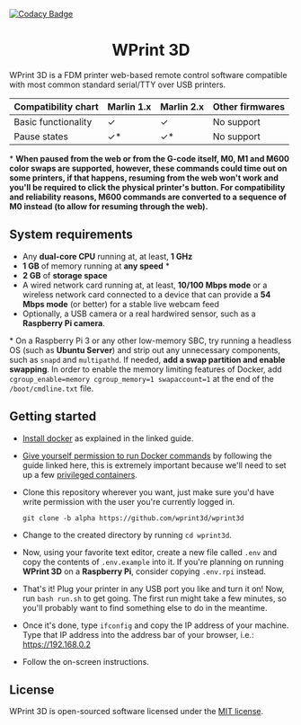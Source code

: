 [![Codacy Badge](https://app.codacy.com/project/badge/Grade/de0ec3d7753c4629bb0b23e12bfcf56c)](https://app.codacy.com/gh/wprint3d/wprint3d/dashboard?utm_source=gh&utm_medium=referral&utm_content=&utm_campaign=Badge_grade)

<h1 style="text-align: center;"> WPrint 3D </h1>

WPrint 3D is a FDM printer web-based remote control software compatible with most common standard serial/TTY over USB printers.

Compatibility chart | Marlin 1.x | Marlin 2.x | Other firmwares
------------------- | ---------- | ---------- | ---------------
Basic functionality | ✓          | ✓          | No support
Pause states        | ✓\*        | ✓\*        | No support

\* **When paused from the web or from the G-code itself, M0, M1 and M600 color swaps are supported, however, these commands could time out on some printers, if that happens, resuming from the web won't work and you'll be required to click the physical printer's button. For compatibility and reliability reasons, M600 commands are converted to a sequence of M0 instead (to allow for resuming through the web).**

## System requirements
- Any **dual-core CPU** running at, at least, **1 GHz**
- **1 GB** of memory running at **any speed** \*
- **2 GB** of **storage space**
- A wired network card running at, at least, **10/100 Mbps mode** or a wireless network card connected to a device that can provide a **54 Mbps mode** (or better) for a stable live webcam feed
- Optionally, a USB camera or a real hardwired sensor, such as a **Raspberry Pi camera**.

\* On a Raspberry Pi 3 or any other low-memory SBC, try running a headless OS (such as **Ubuntu Server**) and strip out any unnecessary components, such as `snapd` and `multipathd`. If needed, **add a swap partition and enable swapping**. In order to enable the memory limiting features of Docker, add `cgroup_enable=memory cgroup_memory=1 swapaccount=1` at the end of the `/boot/cmdline.txt` file.

## Getting started
- [Install docker](https://docs.docker.com/desktop/install/linux-install/) as explained in the linked guide.
- [Give yourself permission to run Docker commands](https://docs.docker.com/engine/install/linux-postinstall/) by following the guide linked here, this is extremely important because we'll need to set up a few [privileged containers](https://docs.docker.com/engine/reference/commandline/run/#-full-container-capabilities---privileged).
- Clone this repository wherever you want, just make sure you'd have write permission with the user you're currently logged in.

    `git clone -b alpha https://github.com/wprint3d/wprint3d`
- Change to the created directory by running `cd wprint3d`.
- Now, using your favorite text editor, create a new file called `.env` and copy the contents of `.env.example` into it. If you're planning on running **WPrint 3D** on a **Raspberry Pi**, consider copying `.env.rpi` instead.
- That's it! Plug your printer in any USB port you like and turn it on! Now, run `bash run.sh` to get going. The first run might take a few minutes, so you'll probably want to find something else to do in the meantime.
- Once it's done, type `ifconfig` and copy the IP address of your machine. Type that IP address into the address bar of your browser, i.e.: https://192.168.0.2
- Follow the on-screen instructions.

<!-- 
## Contributing

Thank you for considering contributing to WPrint 3D! The contribution guide can be found in the [WPrint 3D documentation](#).

## Code of Conduct

In order to ensure that the Laravel community is welcoming to all, please review and abide by the [Code of Conduct](#).

## Security Vulnerabilities

If you discover a security vulnerability within WPrint 3D, please send an e-mail to ... via [example@example.com](mailto:example@example.com). All security vulnerabilities will be promptly addressed. -->

## License

WPrint 3D is open-sourced software licensed under the [MIT license](LICENSE).
